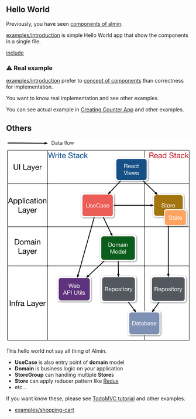 ## Hello World

Previously, you have seen [components of almin](./components.md).

[examples/introduction](../../examples/introduction) is simple Hello World app that show the components in a single file.

[include](../../examples/introduction/index.js)

### :warning: Real example

[examples/introduction](../../examples/introduction) prefer to [concept of components](../../docs/abstract/README.md) than correctness for implementation.

You want to know real implementation and see other examples.

You can see actual example in [Creating Counter App](../counter/) and other examples.

## Others

![Overview of almin-architecture](../resources/almin-architecture.png)

This hello world not say all thing of Almin.

- **UseCase** is also entry point of **domain** model
- **Domain** is business logic on your application
- **StoreGroup** can handling multiple **Store**s
- **Store** can apply reducer pattern like [Redux](https://github.com/reactjs/redux "Redux")
- etc...

If you want know these, please see [TodoMVC tutorial](../tutorial/todomvc) and other examples.

- [examples/shopping-cart](https://github.com/almin/almin/tree/master/examples/shopping-cart)

